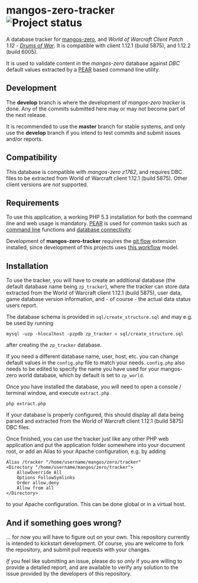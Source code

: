 mangos-zero-tracker ![Project status](http://getmangos.com/assets/img/repository-status-maintained.png)
===================
A database tracker for [mangos-zero][10], and *World of Warcraft Client Patch
1.12* - [_Drums of War_][50]. It is compatible with client 1.12.1 (build 5875),
and 1.12.2 (build 6005).

It is used to validate content in the *mangos-zero* database against _DBC_
default values extracted by a [PEAR][20] based command line utility.

Development
-----------
The **develop** branch is where the development of *mangos-zero tracker* is
done. Any of the commits submitted here may or may not become part of the next
release.

It is recommended to use the **master** branch for stable systems, and only use
the **develop** branch if you intend to test commits and submit issues and/or
reports.


Compatibility
-------------
This database is compatible with *mangos-zero z1762*, and requires DBC files
to be extracted from World of Warcraft client 1.12.1 (build 5875).  Other client
versions are _not_ supported.


Requirements
------------
To use this application, a working PHP 5.3 installation for both the command
line and web usage is mandatory.  [PEAR][20] is used for common tasks such as
[command line][21] functions and [database connectivity][22].

Development of **mangos-zero-tracker** requires the [git flow][100] extension
installed, since development of this projects uses [this workflow][101] model.


Installation
------------
To use the tracker, you will have to create an additional database (the default
database name being `zp_tracker`), where the tracker can store data extracted
from the World of Warcraft client 1.12.1 (build 5875), user data, game database
version information, and - of course - the actual data status users report.

The database schema is provided in `sql/create_structure.sql` and may e.g. be
used by running

    mysql -uzp -hlocalhost -pzpdb zp_tracker < sql/create_structure.sql

after creating the `zp_tracker` database.

If you need a different database name, user, host, etc. you can change default
values in the `config.php` file to match your needs.  `config.php` also needs to
be edited to specify the name you have used for your mangos-zero world database,
which by default is set to `zp_world`.

Once you have installed the database, you will need to open a console / terminal
window, and execute `extract.php`

    php extract.php

If your database is properly configured, this should display all data being
parsed and extracted from the World of Warcraft client 1.12.1 (build 5875)
DBC files.

Once finished, you can use the tracker just like any other PHP web application
and put the application folder somewhere into your document root, or add an
Alias to your Apache configuration, e.g. by adding

	Alias /tracker "/home/username/mangos/zero/tracker"
	<Directory "/home/username/mangos/zero/tracker">
		AllowOverride All
		Options FollowSymlinks
		Order allow,deny
		Allow from all
	</Directory>

to your Apache configuration.  This can be done global or in a virtual host.


And if something goes wrong?
----------------------------
... for now you will have to figure out on your own.  This repository currently
is intended to kickstart development.  Of course, you are welcome to fork the
repository, and submit pull requests with your changes.

_If_ you feel like submitting an issue, please do so *only* if you are willing
to provide a detailed report, and are available to verify any solution to the
issue provided by the developers of this repository.


[10]: https://github.com/mangos-zero/server "mangos-zero"
[11]: https://github.com/mangos-zero/scriptdev0 "mangos-zero scriptdev"
[12]: https://github.com/mangos-zero/database "mangos-zero database"

[20]: http://pear.php.net/ "PEAR - PHP Extension and Application Repository"
[21]: http://pear.php.net/package/Console_CommandLine "PEAR Console_CommandLine"
[22]: http://pear.php.net/package/MDB2 "PEAR MDB2"
[23]: http://pear.php.net/package/MDB2_Driver_mysqli "PEAR MDB2_Driver_mysqli"

[50]: http://eu.blizzard.com/en-gb/games/wow/ "World of Warcraft"

[100]: https://github.com/nvie/gitflow "git-flow"
[101]: http://nvie.com/posts/a-successful-git-branching-model/ "A successful git branching model"
